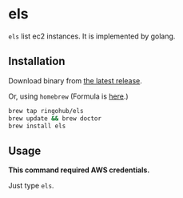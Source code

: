 # els

`els` list ec2 instances. It is implemented by golang.

## Installation

Download binary from [the latest release](https://github.com/ringohub/els/releases).

Or, using `homebrew` (Formula is [here](https://github.com/ringohub/homebrew-els).)

```bash
brew tap ringohub/els
brew update && brew doctor
brew install els
```

## Usage

**This command required AWS credentials.**

Just type `els`.
